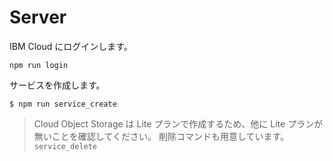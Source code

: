 # Server


IBM Cloud にログインします。
```
npm run login
```


サービスを作成します。
```
$ npm run service_create
```

> Cloud Object Storage は Lite プランで作成するため、他に Lite プランが無いことを確認してください。
> 削除コマンドも用意しています。 `service_delete`

